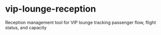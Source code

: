 # vip-lounge-reception
Reception management tool for VIP lounge tracking passenger flow, flight status, and capacity
